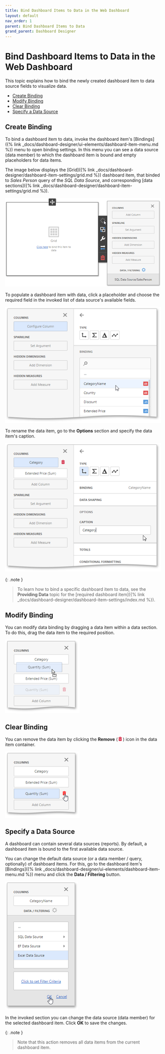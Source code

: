 ```yaml
---
title: Bind Dashboard Items to Data in the Web Dashboard
layout: default
nav_order: 1
parent: Bind Dashboard Items to Data
grand_parent: Dashboard Designer
---
```

# Bind Dashboard Items to Data in the Web Dashboard
This topic explains how to bind the newly created dashboard item to data source fields to visualize data.

* [Create Binding](#create)
* [Modify Binding](#modify)
* [Clear Binding](#clear)
* [Specify a Data Source](#specify)

## <a name="create"/>Create Binding
To bind a dashboard item to data, invoke the dashboard item's [Bindings]({% link _docs/dashboard-designer/ui-elements/dashboard-item-menu.md %}) menu to open binding settings. In this menu you can see a data source (data member)  to which the dashboard item is bound and empty placeholders for data items.

The image below displays the [Grid]({% link _docs/dashboard-designer/dashboard-item-settings/grid.md %}) dashboard item, that binded to _Sales Person_ query of the _SQL Data Source_, and corresponding [data sections]({% link _docs/dashboard-designer/dashboard-item-settings/grid.md %}).

![wdd-bindings-menu](/assets/images/dashboards/img124590.png)

To populate a dashboard item with data, click a placeholder and choose the required field in the invoked list of data source's available fields.

![wdd-add-data-tem](/assets/images/dashboards/img125350.png)

To rename the data item, go to the **Options** section and specify the data item's caption.

![WDD-rename-data-item](/assets/images/dashboards/img124591.png)

{: .note }
> To learn how to bind a specific dashboard item to data, see the **Providing Data** topic for the [required dashboard item]({% link _docs/dashboard-designer/dashboard-item-settings/index.md %}).

## <a name="modify"/>Modify Binding
You can modify data binding by dragging a data item within a data section. To do this, drag the data item to the required position.

![wdd-replace-data-item](/assets/images/dashboards/img124592.png)

## <a name="clear"/>Clear Binding
You can remove the data item by clicking the **Remove** (![WDD-icon-delete-data-source](/assets/images/dashboards/img124585.png)) icon in the data item container.

![wdd-grid-delete-data-item](/assets/images/dashboards/img125482.png)

## <a name="specify"/>Specify a Data Source
A dashboard can contain several data sources (reports). By default, a dashboard item is bound to the first available data source.

You can change the default  data source (or a data member / query, optionally) of dashboard items. For this, go to the dashboard item's [Bindings]({% link _docs/dashboard-designer/ui-elements/dashboard-item-menu.md %}) menu and click the **Data / Filtering** button.

![wdd-data-filtering-section](/assets/images/dashboards/img125086.png)

In the invoked section you can change the data source (data member) for the selected dashboard item. Click **OK** to save the changes.

{: .note }
> Note that this action removes all data items from the current dashboard item.
